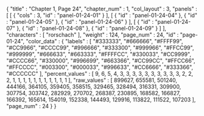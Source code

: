 {
  "title" : "Chapter 1, Page 24",
  "chapter_num" : 1,
  "col_layout" : 3,
  "panels" : [
    [
      {
        "cols" : 3,
        "id" : "panel-01-24-01"
      }
    ],
    [
      {
        "id" : "panel-01-24-04"
      },
      {
        "id" : "panel-01-24-05"
      },
      {
        "id" : "panel-01-24-06"
      }
    ],
    [
      {
        "id" : "panel-01-24-07"
      },
      {
        "id" : "panel-01-24-08"
      },
      {
        "id" : "panel-01-24-09"
      }
    ]
  ],
  "characters" : [
    "rorschach"
  ],
  "weight" : 124,
  "page_num" : 24,
  "id" : "page-01-24",
  "color_data" : {
    "labels" : [
      "#333333",
      "#666666",
      "#FFFF99",
      "#CC9966",
      "#CCCC99",
      "#996666",
      "#333300",
      "#999966",
      "#FFCC99",
      "#999999",
      "#666633",
      "#663333",
      "#FFFFCC",
      "#330033",
      "#CC9999",
      "#CCCC66",
      "#330000",
      "#996699",
      "#663366",
      "#CC99CC",
      "#FFCC66",
      "#FFCCCC",
      "#003300",
      "#000033",
      "#996633",
      "#CC6666",
      "#333366",
      "#CCCCCC"
    ],
    "percent_values" : [
      9,
      6,
      5,
      4,
      3,
      3,
      3,
      3,
      3,
      3,
      3,
      3,
      3,
      3,
      2,
      2,
      2,
      1,
      1,
      1,
      1,
      1,
      1,
      1,
      1,
      1,
      1,
      1
    ],
    "raw_values" : [
      899627,
      655581,
      501240,
      444166,
      364105,
      359405,
      358515,
      329465,
      328494,
      316331,
      309900,
      307754,
      303742,
      282929,
      270702,
      268387,
      230895,
      168582,
      166827,
      166392,
      165614,
      154019,
      152338,
      144493,
      129916,
      113822,
      111522,
      107203
    ],
    "page_num" : 24
  }
}
